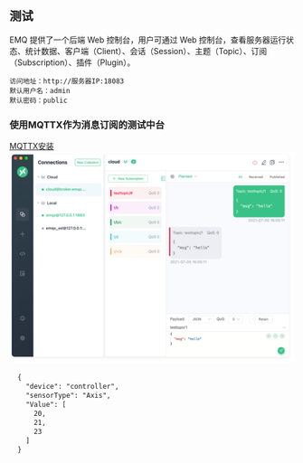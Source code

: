 ## 测试
EMQ 提供了一个后端 Web 控制台，用户可通过 Web 控制台，查看服务器运行状态、统计数据、客户端（Client）、会话（Session）、主题（Topic）、订阅（Subscription）、插件（Plugin）。

    访问地址：http://服务器IP:18083
    默认用户名：admin
    默认密码：public

### 使用MQTTX作为消息订阅的测试中台
[MQTTX安装](https://github.com/emqx/MQTTX)
![](assets/EMQX_MQTTX-edc53cd3.png)
```
  {
    "device": "controller",
    "sensorType": "Axis",
    "Value": [
      20,
      21,
      23
    ]
  }
```
